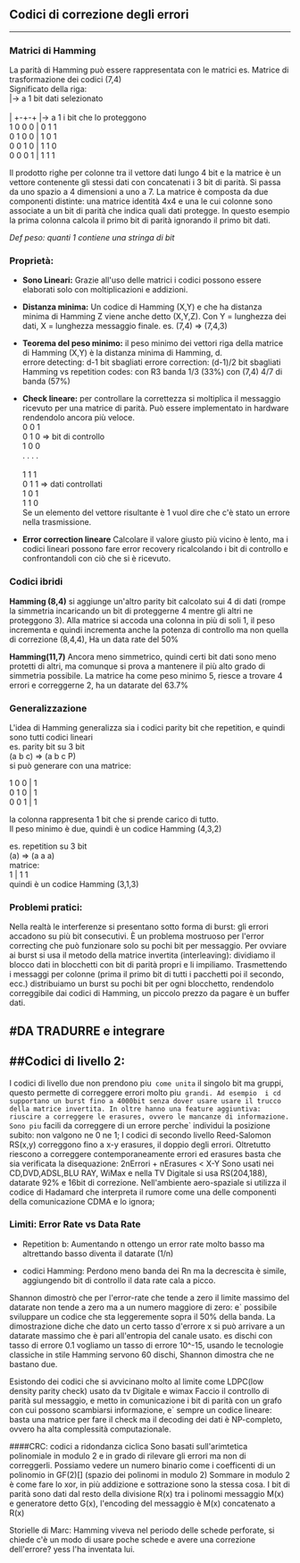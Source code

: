 ## Codici di correzione degli errori
---------------------------------

### Matrici di Hamming

La parità di Hamming può essere rappresentata con le matrici
es. Matrice di trasformazione dei codici (7,4)<br>
Significato della riga:<br>
|-> a 1 bit dati selezionato<br>         
| +-+-+ |->  a 1 i bit che lo proteggono<br>
1 0 0 0 | 0 1 1<br>
0 1 0 0 | 1 0 1<br>
0 0 1 0 | 1 1 0<br>
0 0 0 1 | 1 1 1<br>

Il prodotto righe per colonne tra il vettore dati lungo 4 bit e la matrice è un vettore contenente gli stessi dati con concatenati i 3 bit di parità. Si passa da uno spazio a 4 dimensioni a uno a 7.
La matrice è composta da due componenti distinte: 
una matrice identità 4x4 e una le cui colonne sono associate a un bit di parità che indica quali dati protegge. In questo esempio la prima colonna calcola il primo bit di parità ignorando il primo bit dati.<br>

*Def peso: quanti 1 contiene una stringa di bit*


### Proprietà:

- **Sono Lineari:**
Grazie all'uso delle matrici i codici possono essere elaborati solo con moltiplicazioni e addizioni.

- **Distanza minima:**
Un codice di Hamming (X,Y) e che ha distanza minima di Hamming Z viene anche detto (X,Y,Z). Con Y = lunghezza dei dati, X = lunghezza messaggio finale. es. (7,4) => (7,4,3)
- **Teorema del peso minimo:** il peso minimo dei vettori riga della matrice di Hamming (X,Y) è la distanza minima di Hamming, d. <br>
errore detecting: d-1 bit sbagliati
errore correction: (d-1)/2 bit sbagliati<br>
Hamming vs repetition codes:
con R3 banda 1/3 (33%)
con (7,4)  4/7 di banda (57%)

- **Check lineare:** per controllare la correttezza si moltiplica il messaggio ricevuto per una matrice di parità. Può essere implementato in hardware rendendolo ancora più veloce. <br>
0 0 1<br>
0 1 0 => bit di controllo<br>
1 0 0<br>
. . . .<br>   
1 1 1<br>
0 1 1 => dati controllati<br> 
1 0 1<br>
1 1 0 <br>
Se un elemento del vettore risultante è 1 vuol dire che c'è stato un errore nella trasmissione.

- **Error correction lineare** Calcolare il valore giusto più vicino è lento, ma i codici lineari possono fare error recovery ricalcolando i bit di controllo e confrontandoli con ciò che si è ricevuto.

### Codici ibridi

**Hamming (8,4)** si aggiunge un'altro parity bit calcolato sui 4 di dati (rompe la simmetria incaricando un bit di proteggerne 4 mentre gli altri ne proteggono 3). Alla matrice si accoda una colonna in più di soli 1, il peso incrementa e quindi incrementa anche la potenza di controllo ma non quella di correzione (8,4,4), Ha un data rate del 50%

**Hamming(11,7)** Ancora meno simmetrico, quindi certi bit dati sono meno protetti di altri, ma comunque si prova a mantenere il più alto grado di simmetria possibile. La matrice ha come peso minimo 5, riesce a trovare 4 errori e correggerne 2, ha un datarate del 63.7%

### Generalizzazione

L'idea di Hamming generalizza sia i codici parity bit che repetition, e quindi sono tutti codici lineari
<br>
es. parity bit su 3 bit<br>
(a b c) => (a b c P)<br>
si può generare con una matrice:<br>

1 0 0 | 1<br>
0 1 0 | 1<br>
0 0 1 | 1<br> 

la colonna rappresenta 1 bit che si prende carico di tutto.<br>
Il peso minimo è due, quindi è un codice Hamming (4,3,2)<br>

es. repetition su 3 bit<br>
(a) => (a a a)<br>
matrice:<br>
1 | 1 1<br>
quindi è un codice Hamming (3,1,3)

### Problemi pratici:

Nella realtà le interferenze si presentano sotto forma di burst: gli errori accadono su più bit consecutivi.
È un problema mostruoso per l'error correcting che può funzionare solo su pochi bit per messaggio.
Per ovviare ai burst si usa il metodo della matrice invertita (interleaving): dividiamo il blocco dati in blocchetti con bit di parità  propri e li impiliamo. Trasmettendo i messaggi per colonne (prima il primo bit di tutti i pacchetti poi il secondo, ecc.) distribuiamo un burst su pochi bit per ogni blocchetto, rendendolo correggibile dai codici di Hamming, un piccolo prezzo da pagare è un buffer dati.

#DA TRADURRE e integrare
-----------

##Codici di livello 2:
----------------------
I codici di livello due non prendono piu` come unita` il singolo bit ma gruppi, questo permette di correggere errori molto piu` grandi.
Ad esempio  i cd supportano un burst fino a 4000bit senza dover usare usare il trucco della matrice invertita. In oltre hanno una feature aggiuntiva: 
riuscire a correggere le erasures, ovvero le mancanze di informazione. Sono piu` facili da correggere di un errore perche` individui la posizione subito: non valgono ne 0 ne 1;
I codici di secondo livello Reed-Salomon RS(x,y) correggono fino a x-y erasures, il doppio degli errori.
Oltretutto riescono a correggere contemporaneamente errori ed erasures basta che sia verificata la disequazione:
2nErrori + nErasures < X-Y
Sono usati nei CD,DVD,ADSL,BLU RAY, WiMax e nella TV Digitale si usa RS(204,188), datarate 92% e 16bit di correzione.
Nell'ambiente aero-spaziale si utilizza il codice di Hadamard che interpreta il rumore come una delle componenti della comunicazione CDMA e lo ignora;

### Limiti: Error Rate vs Data Rate

- Repetition b: 
Aumentando n ottengo un error rate molto basso ma altrettando basso diventa il datarate (1/n)

- codici Hamming:
Perdono meno banda dei Rn ma la decrescita è simile, aggiungendo bit di controllo il data rate cala a picco.

Shannon dimostrò che per l'error-rate che tende a zero il limite massimo del datarate non tende a zero ma a un numero maggiore di zero:
e` possibile sviluppare un codice che sta leggeremente sopra il 50% della banda.
La dimostrazione diche che dato un certo tasso d'errore x si può arrivare a un datarate massimo che è pari all'entropia del canale usato.
es dischi con tasso di errore 0.1 vogliamo un tasso di errore 10^-15, usando le tecnologie classiche in stile Hamming servono 60 dischi, Shannon dimostra che ne bastano due.

Esistondo dei codici che si avvicinano molto al limite come LDPC(low density parity check) usato da tv Digitale e wimax
Faccio il controllo di parità sul messaggio,  e metto in comunicazione i bit di parità con un grafo con cui possono scambiarsi informazione, e` sempre un codice lineare: basta una matrice per fare il check ma il decoding dei dati è NP-completo, ovvero ha alta complessità computazionale.


####CRC: codici a ridondanza ciclica
Sono basati sull'arimtetica polinomiale in modulo 2 e in grado di rilevare gli errori ma non di correggerli.
Possiamo vedere un numero binario come i coefficenti di un polinomio in GF(2)[] (spazio dei polinomi in modulo 2)
Sommare in modulo 2 è come fare lo xor, in più addizione e sottrazione  sono la stessa cosa.
I bit di parità sono dati dal resto della divisione R(x) tra i polinomi messaggio M(x) e generatore detto G(x), l'encoding del messaggio è M(x) concatenato a R(x)


Storielle di Marc:
Hamming viveva nel periodo delle schede perforate, si chiede c'è un modo di usare poche schede e avere una correzione dell'errore? yess l'ha inventata lui.
